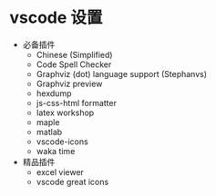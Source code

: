 # vscode 设置

+ 必备插件
    + Chinese (Simplified)
    + Code Spell Checker
    + Graphviz (dot) language support (Stephanvs)
    + Graphviz preview
    + hexdump
    + js-css-html formatter
    + latex workshop
    + maple
    + matlab
    + vscode-icons
    + waka time
+ 精品插件
    + excel viewer
    + vscode great icons